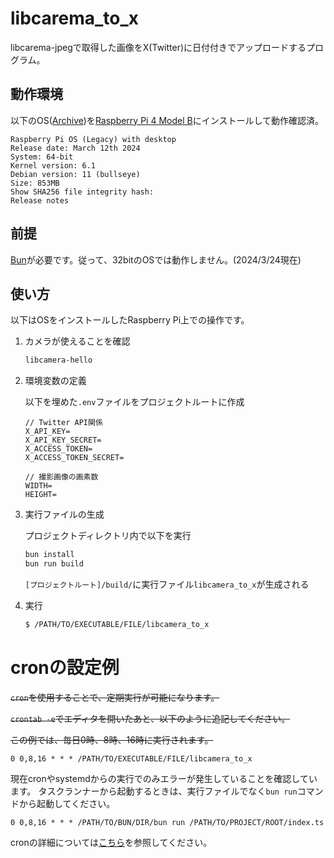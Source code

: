 # libcarema_to_x

libcarema-jpegで取得した画像をX(Twitter)に日付付きでアップロードするプログラム。

## 動作環境

以下のOS([Archive](https://downloads.raspberrypi.com/raspios_oldstable_arm64/images/raspios_oldstable_arm64-2024-03-12/))を[Raspberry Pi 4 Model B](https://www.raspberrypi.com/products/raspberry-pi-4-model-b/)にインストールして動作確認済。

```
Raspberry Pi OS (Legacy) with desktop
Release date: March 12th 2024
System: 64-bit
Kernel version: 6.1
Debian version: 11 (bullseye)
Size: 853MB
Show SHA256 file integrity hash:
Release notes
```

## 前提
[Bun](https://bun.sh/)が必要です。従って、32bitのOSでは動作しません。(2024/3/24現在)

## 使い方
以下はOSをインストールしたRaspberry Pi上での操作です。

1. カメラが使えることを確認
    
    ```bash
   libcamera-hello
    ```

2. 環境変数の定義

    以下を埋めた`.env`ファイルをプロジェクトルートに作成
    ```dotenv:/path/to/
   // Twitter API関係
   X_API_KEY=
   X_API_KEY_SECRET=
   X_ACCESS_TOKEN=
   X_ACCESS_TOKEN_SECRET=
   
   // 撮影画像の画素数
   WIDTH=
   HEIGHT=
    ```


3. 実行ファイルの生成

    プロジェクトディレクトリ内で以下を実行
    ```bash
    bun install
    bun run build
    ```
    `[プロジェクトルート]/build/`に実行ファイル`libcamera_to_x`が生成される


4. 実行

    ```bash
    $ /PATH/TO/EXECUTABLE/FILE/libcamera_to_x
    ```

# cronの設定例
~~`cron`を使用することで、定期実行が可能になります。~~

~~`crontab -e`でエディタを開いたあと、以下のように追記してください。~~

~~この例では、毎日0時、8時、16時に実行されます。~~
```cronexp
0 0,8,16 * * * /PATH/TO/EXECUTABLE/FILE/libcamera_to_x
```

現在cronやsystemdからの実行でのみエラーが発生していることを確認しています。
タスクランナーから起動するときは、実行ファイルでなく`bun run`コマンドから起動してください。

```cronexp
0 0,8,16 * * * /PATH/TO/BUN/DIR/bun run /PATH/TO/PROJECT/ROOT/index.ts
```

cronの詳細については[こちら](https://wiki.archlinux.jp/index.php/Cron)を参照してください。


